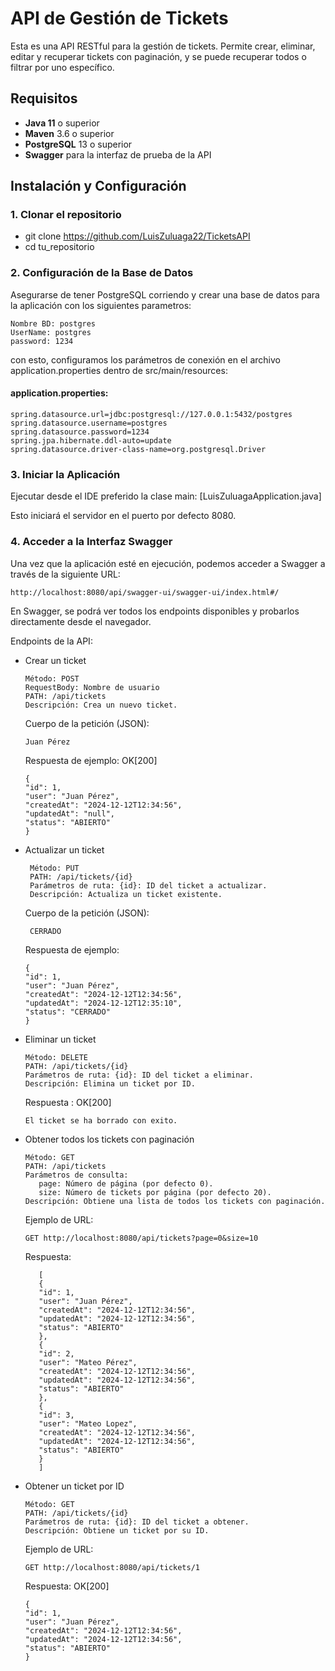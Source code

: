 # API de Gestión de Tickets

Esta es una API RESTful para la gestión de tickets. Permite crear, eliminar, editar y recuperar tickets con paginación, y se puede recuperar todos o filtrar por uno específico.

## Requisitos

- **Java 11** o superior
- **Maven** 3.6 o superior
- **PostgreSQL** 13 o superior
- **Swagger** para la interfaz de prueba de la API

## Instalación y Configuración

### 1. Clonar el repositorio

- git clone https://github.com/LuisZuluaga22/TicketsAPI
- cd tu_repositorio


### 2. Configuración de la Base de Datos
   Asegurarse de tener PostgreSQL corriendo y crear una base de datos para la aplicación con los siguientes parametros:

    Nombre BD: postgres
    UserName: postgres
    password: 1234

con esto, configuramos los parámetros de conexión en el archivo application.properties dentro de src/main/resources:

#### application.properties:

    spring.datasource.url=jdbc:postgresql://127.0.0.1:5432/postgres
    spring.datasource.username=postgres
    spring.datasource.password=1234
    spring.jpa.hibernate.ddl-auto=update
    spring.datasource.driver-class-name=org.postgresql.Driver


### 3. Iniciar la Aplicación
   Ejecutar desde el IDE preferido la clase main: [LuisZuluagaApplication.java]
   
Esto iniciará el servidor en el puerto por defecto 8080. 

### 4. Acceder a la Interfaz Swagger
   Una vez que la aplicación esté en ejecución, podemos acceder a Swagger a través de la siguiente URL:

    http://localhost:8080/api/swagger-ui/swagger-ui/index.html#/

En Swagger, se podrá ver todos los endpoints disponibles y probarlos directamente desde el navegador.

Endpoints de la API:
- Crear un ticket

      Método: POST
      RequestBody: Nombre de usuario
      PATH: /api/tickets
      Descripción: Crea un nuevo ticket.

   Cuerpo de la petición (JSON):
      
      Juan Pérez

   Respuesta de ejemplo:
      OK[200]

      {
      "id": 1,
      "user": "Juan Pérez",
      "createdAt": "2024-12-12T12:34:56",
      "updatedAt": "null",
      "status": "ABIERTO"
      }

- Actualizar un ticket

       Método: PUT 
       PATH: /api/tickets/{id}
       Parámetros de ruta: {id}: ID del ticket a actualizar.
       Descripción: Actualiza un ticket existente.
       
   Cuerpo de la petición (JSON):

       CERRADO

   Respuesta de ejemplo:

      {
      "id": 1,
      "user": "Juan Pérez",
      "createdAt": "2024-12-12T12:34:56",
      "updatedAt": "2024-12-12T12:35:10",
      "status": "CERRADO"
      }


- Eliminar un ticket

      Método: DELETE 
      PATH: /api/tickets/{id}
      Parámetros de ruta: {id}: ID del ticket a eliminar.
      Descripción: Elimina un ticket por ID.
      
   Respuesta :
   OK[200]

      El ticket se ha borrado con exito.


- Obtener todos los tickets con paginación

      Método: GET 
      PATH: /api/tickets
      Parámetros de consulta:
         page: Número de página (por defecto 0).
         size: Número de tickets por página (por defecto 20).
      Descripción: Obtiene una lista de todos los tickets con paginación.
      
   
   Ejemplo de URL:

      GET http://localhost:8080/api/tickets?page=0&size=10
   
   Respuesta:
   
         [
         {
         "id": 1,
         "user": "Juan Pérez",
         "createdAt": "2024-12-12T12:34:56",
         "updatedAt": "2024-12-12T12:34:56",
         "status": "ABIERTO"
         },
         {
         "id": 2,
         "user": "Mateo Pérez",
         "createdAt": "2024-12-12T12:34:56",
         "updatedAt": "2024-12-12T12:34:56",
         "status": "ABIERTO"
         },
         {
         "id": 3,
         "user": "Mateo Lopez",
         "createdAt": "2024-12-12T12:34:56",
         "updatedAt": "2024-12-12T12:34:56",
         "status": "ABIERTO"
         }
         ]


- Obtener un ticket por ID

      Método: GET 
      PATH: /api/tickets/{id}
      Parámetros de ruta: {id}: ID del ticket a obtener.
      Descripción: Obtiene un ticket por su ID.
      
   Ejemplo de URL:
   
      GET http://localhost:8080/api/tickets/1
   
   Respuesta:
   OK[200]

      {
      "id": 1,
      "user": "Juan Pérez",
      "createdAt": "2024-12-12T12:34:56",
      "updatedAt": "2024-12-12T12:34:56",
      "status": "ABIERTO"
      }
